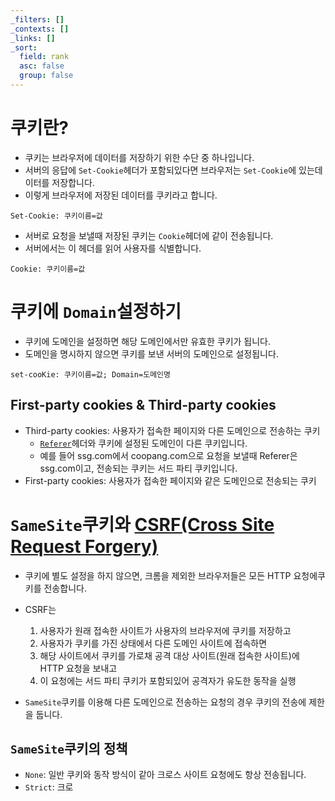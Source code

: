 ```yaml
---
_filters: []
_contexts: []
_links: []
_sort:
  field: rank
  asc: false
  group: false
---
```

# 쿠키란?
- 쿠키는 브라우저에 데이터를 저장하기 위한 수단 중 하나입니다.
- 서버의 응답에 `Set-Cookie`헤더가 포함되있다면 브라우저는 `Set-Cookie`에 있는데이터를 저장합니다.
- 이렇게 브라우저에 저장된 데이터를 쿠키라고 합니다.
```
Set-Cookie: 쿠키이름=값
```

- 서버로 요청을 보낼때 저장된 쿠키는 `Cookie`헤더에 같이 전송됩니다.
- 서버에서는 이 헤더를 읽어 사용자를 식별합니다.
```
Cookie: 쿠키이름=값
```
# 쿠키에 `Domain`설정하기
- 쿠키에 도메인을 설정하면 해당 도메인에서만 유효한 쿠키가 됩니다.
- 도메인을 명시하지 않으면 쿠키를 보낸 서버의 도메인으로 설정됩니다.
```
set-cooKie: 쿠키이름=값; Domain=도메인명
```
## First-party cookies & Third-party cookies
- Third-party cookies: 사용자가 접속한 페이지와 다른 도메인으로 전송하는 쿠키
	- [`Referer`](https://developer.mozilla.org/ko/docs/Web/HTTP/Headers/Referer)헤더와 쿠키에 설정된 도메인이 다른 쿠키입니다.
	- 예를 들어 ssg.com에서 coopang.com으로 요청을 보낼때 Referer은 ssg.com이고, 전송되는 쿠키는 서드 파티 쿠키입니다.
- First-party cookies: 사용자가 접속한 페이지와 같은 도메인으로 전송되는 쿠키
# `SameSite`쿠키와 [CSRF(Cross Site Request Forgery)](https://ko.wikipedia.org/wiki/%EC%82%AC%EC%9D%B4%ED%8A%B8_%EA%B0%84_%EC%9A%94%EC%B2%AD_%EC%9C%84%EC%A1%B0)
- 쿠키에 별도 설정을 하지 않으면, 크롬을 제외한 브라우저들은 모든 HTTP 요청에쿠키를 전송합니다.
- CSRF는 
	1. 사용자가 원래 접속한 사이트가 사용자의 브라우저에 쿠키를 저장하고 
	2. 사용자가 쿠키를 가진 상태에서 다른 도메인 사이트에 접속하면
	3. 해당 사이트에서 쿠키를 가로채 공격 대상 사이트(원래 접속한 사이트)에 HTTP 요청을 보내고
	4. 이 요청에는 서드 파티 쿠키가 포함되있어 공격자가 유도한 동작을 실행

- `SameSite`쿠키를 이용해 다른 도메인으로 전송하는 요청의 경우 쿠키의 전송에 제한을 둡니다.
## `SameSite`쿠키의 정책
- `None`: 일반 쿠키와 동작 방식이 같아 크로스 사이트 요청에도 항상 전송됩니다.
- `Strict`: 크로